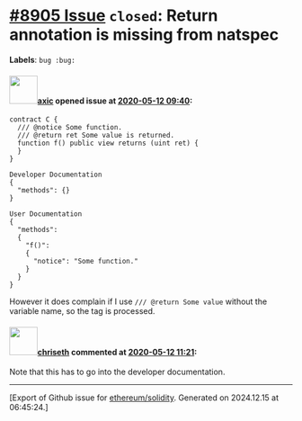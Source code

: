 # [\#8905 Issue](https://github.com/ethereum/solidity/issues/8905) `closed`: Return annotation is missing from natspec
**Labels**: `bug :bug:`


#### <img src="https://avatars.githubusercontent.com/u/20340?v=4" width="50">[axic](https://github.com/axic) opened issue at [2020-05-12 09:40](https://github.com/ethereum/solidity/issues/8905):

```
contract C {
  /// @notice Some function.
  /// @return ret Some value is returned.
  function f() public view returns (uint ret) {
  }
}
```

```
Developer Documentation
{
  "methods": {}
}

User Documentation
{
  "methods":
  {
    "f()":
    {
      "notice": "Some function."
    }
  }
}
```

However it does complain if I use `/// @return Some value` without the variable name, so the tag is processed.

#### <img src="https://avatars.githubusercontent.com/u/9073706?v=4" width="50">[chriseth](https://github.com/chriseth) commented at [2020-05-12 11:21](https://github.com/ethereum/solidity/issues/8905#issuecomment-627279692):

Note that this has to go into the developer documentation.


-------------------------------------------------------------------------------



[Export of Github issue for [ethereum/solidity](https://github.com/ethereum/solidity). Generated on 2024.12.15 at 06:45:24.]
